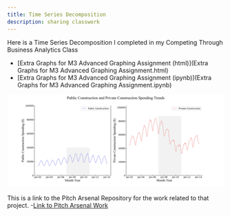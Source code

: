 ```yaml
---
title: Time Series Decomposition
description: sharing classwork
---
```

Here is a Time Series Decomposition I completed in my Competing Through Business Analytics Class
- [Extra Graphs for M3 Advanced Graphing Assignment (html)](Extra Graphs for M3 Advanced Graphing Assignment.html)
- [Extra Graphs for M3 Advanced Graphing Assignment (ipynb)](Extra Graphs for M3 Advanced Graphing Assignment.ipynb)

![Example graph in Time Decomposition Assignment](pictures/PublicvPrivateConst.jpg)

This is a link to the Pitch Arsenal Repository for the work related to that project.
-[Link to Pitch Arsenal Work](https://github.com/TJSWLWM/TJSWLWM.github.io/tree/main/PitchArsenals)
